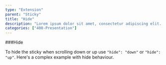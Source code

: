 ```yaml
---
type: "Extension"
parent: "Sticky"
title: "Hide"
description: "Lorem ipsum dolor sit amet, consectetur adipiscing elit. Nunc tempus laoreet leo sit amet iaculis."
categories: ["400-Presentation"]
---
```


###Hide

To hide the sticky when scrolling down or up use `"hide": "down"` or `"hide": "up"`. Here's a complex example with hide behaviour.

<demo>
  <div class="demo_item" data-iframe="iframe/core/sticky/hide">
  </div>
</demo>

